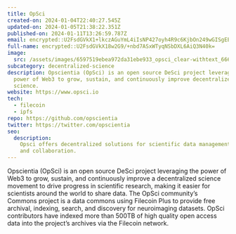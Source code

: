 ```yaml
---
title: OpSci
created-on: 2024-01-04T22:40:27.545Z
updated-on: 2024-01-05T21:38:22.351Z
published-on: 2024-01-11T13:26:59.787Z
email: encrypted::U2FsdGVkX1+lkczAGuYmL4iIsNP427oyh4R9c6KjbOn249wGISgEEPEKvOvaMfmg
full-name: encrypted::U2FsdGVkX18w2G9/+nbd7ASxWTyqNSbDXL6AiQ3N40k=
image:
  src: /assets/images/6597519ebea972da31ebe933_opsci_clear-withtext_666x206.png
subcategory: decentralized-science
description: Opscientia (OpSci) is an open source DeSci project leveraging the
  power of Web3 to grow, sustain, and continuously improve decentralized
  science.
website: https://www.opsci.io
tech:
  - filecoin
  - ipfs
repo: https://github.com/opscientia
twitter: https://twitter.com/opscientia
seo:
  description:
    Opsci offers decentralized solutions for scientific data management
    and collaboration.
---
```


Opscientia (OpSci) is an open source DeSci project leveraging the power of Web3 to grow, sustain, and continuously improve a decentralized science movement to drive progress in scientific research, making it easier for scientists around the world to share data. The OpSci community’s Commons project is a data commons using Filecoin Plus to provide free archival, indexing, search, and discovery for neuroimaging datasets. OpSci contributors have indexed more than 500TB of high quality open access data into the project’s archives via the Filecoin network.
